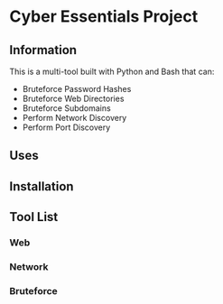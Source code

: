 # Cyber Essentials Project

## Information

This is a multi-tool built with Python and Bash that can:
- Bruteforce Password Hashes 
- Bruteforce Web Directories
- Bruteforce Subdomains
- Perform Network Discovery 
- Perform Port Discovery

## Uses

## Installation

## Tool List
### Web

### Network

### Bruteforce
